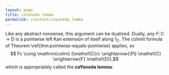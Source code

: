 ```yaml
---
layout: page
title: coYoneda lemma
permalink: /context/coyoneda_lemma
---
```

Like any abstract nonsense, this argument can be dualized. Dually, any $F \colon \mathsf{C} \to \mathsf{D}$ is a pointwise left Kan extension of itself along $1_\mathsf{C}$. The colimit formula of Theorem \ref{thm:pointwise-equals-pointwise} applies, so
$$ Fc \cong \mathrm{colim} (\mathsf{C}/c \xrightarrow{\Pi} \mathsf{C} \xrightarrow{F} \mathsf{D}),$$ which is appropriately called the **coYoneda lemma**:
